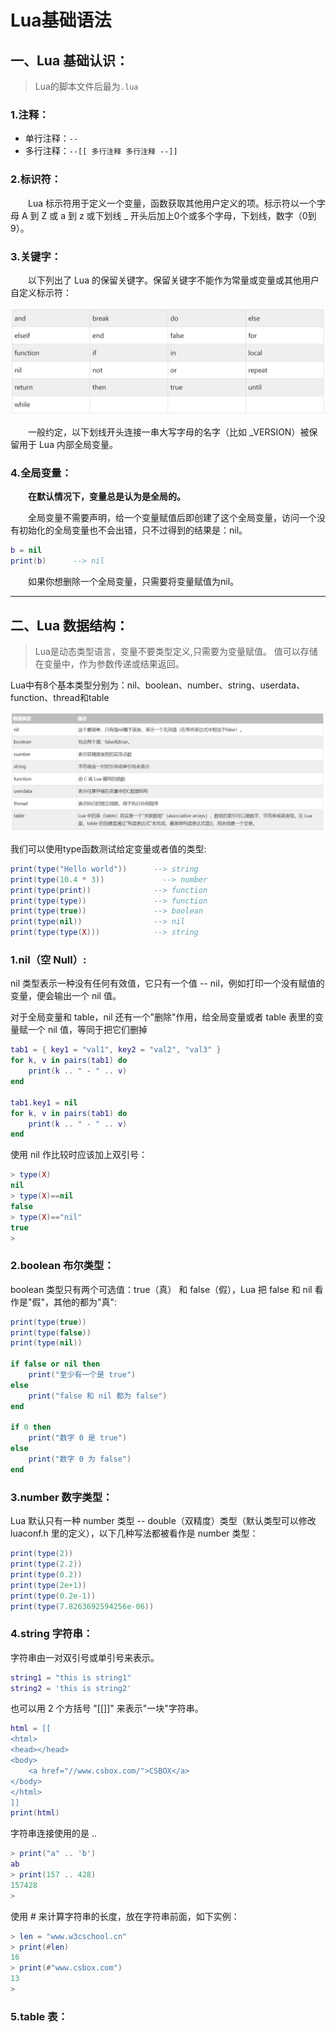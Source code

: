 # Lua基础语法

## 一、Lua 基础认识：

> Lua的脚本文件后最为`.lua`

### 1.注释：

- 单行注释：`--`
- 多行注释：`--[[ 多行注释 多行注释 --]]`

### 2.标识符：

&emsp;&emsp;Lua 标示符用于定义一个变量，函数获取其他用户定义的项。标示符以一个字母 A 到 Z 或 a 到 z 或下划线 _
开头后加上0个或多个字母，下划线，数字（0到9）。

### 3.关键字：

&emsp;&emsp;以下列出了 Lua 的保留关键字。保留关键字不能作为常量或变量或其他用户自定义标示符：

![](img/Snipaste_2022-10-14_22-08-28.png)

&emsp;&emsp;一般约定，以下划线开头连接一串大写字母的名字（比如 _VERSION）被保留用于 Lua 内部全局变量。

### 4.全局变量：

&emsp;&emsp;**在默认情况下，变量总是认为是全局的。**

&emsp;&emsp;全局变量不需要声明，给一个变量赋值后即创建了这个全局变量，访问一个没有初始化的全局变量也不会出错，只不过得到的结果是：nil。

```lua
b = nil
print(b)      --> nil
```

&emsp;&emsp;如果你想删除一个全局变量，只需要将变量赋值为nil。

<hr/>

## 二、Lua 数据结构：

> Lua是动态类型语言，变量不要类型定义,只需要为变量赋值。 值可以存储在变量中，作为参数传递或结果返回。

Lua中有8个基本类型分别为：nil、boolean、number、string、userdata、function、thread和table

![](img/Snipaste_2022-10-14_22-21-22.png)

我们可以使用type函数测试给定变量或者值的类型:

```lua
print(type("Hello world"))      --> string
print(type(10.4 * 3))             --> number
print(type(print))              --> function
print(type(type))               --> function
print(type(true))               --> boolean
print(type(nil))                --> nil
print(type(type(X)))            --> string
```

### 1.nil（空 Null）:

nil 类型表示一种没有任何有效值，它只有一个值 -- nil，例如打印一个没有赋值的变量，便会输出一个 nil 值。

对于全局变量和 table，nil 还有一个"删除"作用，给全局变量或者 table 表里的变量赋一个 nil 值，等同于把它们删掉

```lua
tab1 = { key1 = "val1", key2 = "val2", "val3" }
for k, v in pairs(tab1) do
    print(k .. " - " .. v)
end

tab1.key1 = nil
for k, v in pairs(tab1) do
    print(k .. " - " .. v)
end
```

使用 nil 作比较时应该加上双引号：

```lua
> type(X)
nil
> type(X)==nil
false
> type(X)=="nil"
true
>
```

### 2.boolean 布尔类型：

boolean 类型只有两个可选值：true（真） 和 false（假），Lua 把 false 和 nil 看作是"假"，其他的都为"真":

```lua
print(type(true))
print(type(false))
print(type(nil))

if false or nil then
    print("至少有一个是 true")
else
    print("false 和 nil 都为 false")
end

if 0 then
    print("数字 0 是 true")
else
    print("数字 0 为 false")
end
```

### 3.number 数字类型：

Lua 默认只有一种 number 类型 -- double（双精度）类型（默认类型可以修改 luaconf.h 里的定义），以下几种写法都被看作是 number
类型：

```lua
print(type(2))
print(type(2.2))
print(type(0.2))
print(type(2e+1))
print(type(0.2e-1))
print(type(7.8263692594256e-06))
```

### 4.string 字符串：

字符串由一对双引号或单引号来表示。

```lua
string1 = "this is string1"
string2 = 'this is string2'
```

也可以用 2 个方括号 "[[]]" 来表示"一块"字符串。

```lua
html = [[
<html>
<head></head>
<body>
    <a href="//www.csbox.com/">CSBOX</a>
</body>
</html>
]]
print(html)
```

字符串连接使用的是 ..

```lua
> print("a" .. 'b')
ab
> print(157 .. 428)
157428
> 
```

使用 # 来计算字符串的长度，放在字符串前面，如下实例：

```lua
> len = "www.w3cschool.cn"
> print(#len)
16
> print(#"www.csbox.com")
13
> 
```

### 5.table 表：

